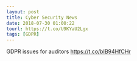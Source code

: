 ```yaml
---
layout: post
title: Cyber Security News
date: 2018-07-30 01:00:22
tourl: https://t.co/U9KYaU2Lgx
tags: [GDPR]
---
```

GDPR issues for auditors https://t.co/bIB94HfCHr
